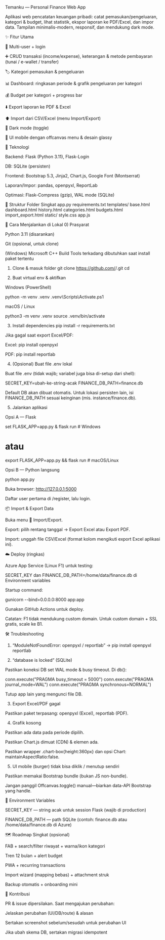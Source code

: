 Temanku — Personal Finance Web App

Aplikasi web pencatatan keuangan pribadi: catat pemasukan/pengeluaran, kategori & budget, lihat statistik, ekspor laporan ke PDF/Excel, dan impor data. Tampilan minimalis-modern, responsif, dan mendukung dark mode.

✨ Fitur Utama

🔐 Multi-user + login

➕ CRUD transaksi (income/expense), keterangan & metode pembayaran (tunai / e-wallet / transfer)

🏷️ Kategori pemasukan & pengeluaran

📊 Dashboard: ringkasan periode & grafik pengeluaran per kategori

💰 Budget per kategori + progress bar

⬇️ Export laporan ke PDF & Excel

⬆️ Import dari CSV/Excel (menu Import/Export)

🌙 Dark mode (toggle)

📱 UI mobile dengan offcanvas menu & desain glassy

🧰 Teknologi

Backend: Flask (Python 3.11), Flask-Login

DB: SQLite (persisten)

Frontend: Bootstrap 5.3, Jinja2, Chart.js, Google Font (Montserrat)

Laporan/Impor: pandas, openpyxl, ReportLab

Optimasi: Flask-Compress (gzip), WAL mode (SQLite)

📁 Struktur Folder Singkat
app.py
requirements.txt
templates/
  base.html
  dashboard.html
  history.html
  categories.html
  budgets.html
  import_export.html
static/
  style.css
  app.js

🚀 Cara Menjalankan di Lokal
0) Prasyarat

Python 3.11 (disarankan)

Git (opsional, untuk clone)

(Windows) Microsoft C++ Build Tools terkadang dibutuhkan saat install paket tertentu

1) Clone & masuk folder
git clone https://github.com/<username>/<repo>.git
cd <repo>

2) Buat virtual env & aktifkan

Windows (PowerShell)

python -m venv .venv
.venv\Scripts\Activate.ps1


macOS / Linux

python3 -m venv .venv
source .venv/bin/activate

3) Install dependencies
pip install -r requirements.txt


Jika gagal saat export Excel/PDF:

Excel: pip install openpyxl

PDF: pip install reportlab

4) (Opsional) Buat file .env lokal

Buat file .env (tidak wajib; variabel juga bisa di-setup dari shell):

SECRET_KEY=ubah-ke-string-acak
FINANCE_DB_PATH=finance.db


Default DB akan dibuat otomatis. Untuk lokasi persisten lain, isi FINANCE_DB_PATH sesuai keinginan (mis. instance/finance.db).

5) Jalankan aplikasi

Opsi A — Flask

set FLASK_APP=app.py & flask run          # Windows
# atau
export FLASK_APP=app.py && flask run      # macOS/Linux


Opsi B — Python langsung

python app.py


Buka browser: http://127.0.0.1:5000

Daftar user pertama di /register, lalu login.

📦 Import & Export Data

Buka menu 🔁 Import/Export.

Export: pilih rentang tanggal → Export Excel atau Export PDF.

Import: unggah file CSV/Excel (format kolom mengikuti export Excel aplikasi ini).

☁️ Deploy (ringkas)

Azure App Service (Linux F1) untuk testing:

SECRET_KEY dan FINANCE_DB_PATH=/home/data/finance.db di Environment variables

Startup command:

gunicorn --bind=0.0.0.0:8000 app:app


Gunakan GitHub Actions untuk deploy.

Catatan: F1 tidak mendukung custom domain. Untuk custom domain + SSL gratis, scale ke B1.

🛠️ Troubleshooting

1) “ModuleNotFoundError: openpyxl / reportlab”
→ pip install openpyxl reportlab

2) “database is locked” (SQLite)

Pastikan koneksi DB set WAL mode & busy timeout. Di db():

conn.execute("PRAGMA busy_timeout = 5000")
conn.execute("PRAGMA journal_mode=WAL")
conn.execute("PRAGMA synchronous=NORMAL")


Tutup app lain yang mengunci file DB.

3) Export Excel/PDF gagal

Pastikan paket terpasang: openpyxl (Excel), reportlab (PDF).

4) Grafik kosong

Pastikan ada data pada periode dipilih.

Pastikan Chart.js dimuat (CDN) & elemen <canvas id="expenseChart"> ada.

Pastikan wrapper .chart-box{height:360px} dan opsi Chart: maintainAspectRatio:false.

5) UI mobile (burger) tidak bisa diklik / menutup sendiri

Pastikan memakai Bootstrap bundle (bukan JS non-bundle).

Jangan panggil Offcanvas.toggle() manual—biarkan data-API Bootstrap yang handle.

🔐 Environment Variables

SECRET_KEY — string acak untuk session Flask (wajib di production)

FINANCE_DB_PATH — path SQLite (contoh: finance.db atau /home/data/finance.db di Azure)

🗺️ Roadmap Singkat (opsional)

FAB + search/filter riwayat + warna/ikon kategori

Tren 12 bulan + alert budget

PWA + recurring transactions

Import wizard (mapping bebas) + attachment struk

Backup otomatis + onboarding mini

🤝 Kontribusi

PR & issue dipersilakan. Saat mengajukan perubahan:

Jelaskan perubahan (UI/DB/route) & alasan

Sertakan screenshot sebelum/sesudah untuk perubahan UI

Jika ubah skema DB, sertakan migrasi idempotent
